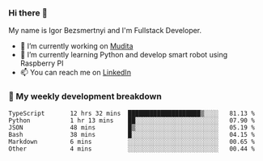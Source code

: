 ### Hi there 👋

My name is Igor Bezsmertnyi and I'm Fullstack Developer.

- 🔭 I’m currently working on [Mudita](https://mudita.com/)
- 🌱 I’m currently learning Python and develop smart robot using Raspberry PI
- 📫 You can reach me on [LinkedIn](https://www.linkedin.com/in/igor-bezsmertnyi-529522114/)

### 🧮 My weekly development breakdown
<!--START_SECTION:waka-->

```text
TypeScript       12 hrs 32 mins  ████████████████████▒░░░░   81.13 %
Python           1 hr 13 mins    ██░░░░░░░░░░░░░░░░░░░░░░░   07.90 %
JSON             48 mins         █▒░░░░░░░░░░░░░░░░░░░░░░░   05.19 %
Bash             38 mins         █░░░░░░░░░░░░░░░░░░░░░░░░   04.15 %
Markdown         6 mins          ░░░░░░░░░░░░░░░░░░░░░░░░░   00.65 %
Other            4 mins          ░░░░░░░░░░░░░░░░░░░░░░░░░   00.44 %
```

<!--END_SECTION:waka-->

<!--
**igorbezsmertnyi/igorbezsmertnyi** is a ✨ _special_ ✨ repository because its `README.md` (this file) appears on your GitHub profile.

Here are some ideas to get you started:

- 🔭 I’m currently working on ...
- 🌱 I’m currently learning ...
- 👯 I’m looking to collaborate on ...
- 🤔 I’m looking for help with ...
- 💬 Ask me about ...
- 📫 How to reach me: ...
- 😄 Pronouns: ...
- ⚡ Fun fact: ...
-->

